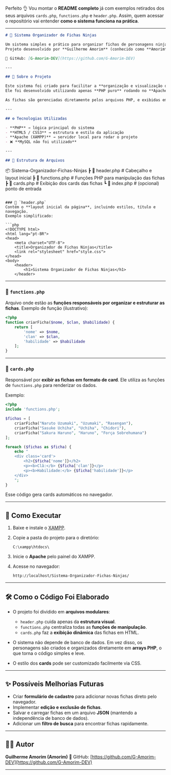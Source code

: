Perfeito 👌 Vou montar o **README completo** já com exemplos retirados dos seus arquivos `cards.php`, `functions.php` e `header.php`.
Assim, quem acessar o repositório vai entender **como o sistema funciona na prática**.

---

```markdown
# 🥷 Sistema Organizador de Fichas Ninjas

Um sistema simples e prático para organizar fichas de personagens ninjas.  
Projeto desenvolvido por **Guilherme Amorim** (conhecido como **Amorim**).  

🔗 GitHub: [G-Amorim-DEV](https://github.com/G-Amorim-DEV)

---

## 📖 Sobre o Projeto

Este sistema foi criado para facilitar a **organização e visualização de fichas ninjas** em um ambiente web.  
Ele foi desenvolvido utilizando apenas **PHP puro** rodando no **Apache do XAMPP** — sem MySQL ou qualquer outro banco de dados.  

As fichas são gerenciadas diretamente pelos arquivos PHP, e exibidas em formato de **cards visuais**.

---

## ⚙️ Tecnologias Utilizadas

- **PHP** → lógica principal do sistema  
- **HTML5 / CSS3** → estrutura e estilo da aplicação  
- **Apache (XAMPP)** → servidor local para rodar o projeto  
- ❌ **MySQL não foi utilizado**

---

## 📂 Estrutura de Arquivos

```

📦 Sistema-Organizador-Fichas-Ninjas
┣ 📜 header.php      # Cabeçalho e layout inicial
┣ 📜 functions.php   # Funções PHP para manipulação das fichas
┣ 📜 cards.php       # Exibição dos cards das fichas
┗ 📜 index.php       # (opcional) ponto de entrada

````

### 🔹 `header.php`
Contém o **layout inicial da página**, incluindo estilos, título e navegação.  
Exemplo simplificado:

```php
<!DOCTYPE html>
<html lang="pt-BR">
<head>
    <meta charset="UTF-8">
    <title>Organizador de Fichas Ninjas</title>
    <link rel="stylesheet" href="style.css">
</head>
<body>
    <header>
        <h1>Sistema Organizador de Fichas Ninjas</h1>
    </header>
````

---

### 🔹 `functions.php`

Arquivo onde estão as **funções responsáveis por organizar e estruturar as fichas**.
Exemplo de função (ilustrativo):

```php
<?php
function criarFicha($nome, $clan, $habilidade) {
    return [
        'nome' => $nome,
        'clan' => $clan,
        'habilidade' => $habilidade
    ];
}
```

---

### 🔹 `cards.php`

Responsável por **exibir as fichas em formato de card**.
Ele utiliza as funções de `functions.php` para renderizar os dados.

Exemplo:

```php
<?php
include 'functions.php';

$fichas = [
    criarFicha("Naruto Uzumaki", "Uzumaki", "Rasengan"),
    criarFicha("Sasuke Uchiha", "Uchiha", "Chidori"),
    criarFicha("Sakura Haruno", "Haruno", "Força Sobrehumana")
];

foreach ($fichas as $ficha) {
    echo "
    <div class='card'>
        <h2>{$ficha['nome']}</h2>
        <p><b>Clã:</b> {$ficha['clan']}</p>
        <p><b>Habilidade:</b> {$ficha['habilidade']}</p>
    </div>
    ";
}
```

Esse código gera cards automáticos no navegador.

---

## 🚀 Como Executar

1. Baixe e instale o [XAMPP](https://www.apachefriends.org/).
2. Copie a pasta do projeto para o diretório:

   ```
   C:\xampp\htdocs\
   ```
3. Inicie o **Apache** pelo painel do XAMPP.
4. Acesse no navegador:

   ```
   http://localhost/Sistema-Organizador-Fichas-Ninjas/
   ```

---

## 🛠️ Como o Código Foi Elaborado

* O projeto foi dividido em **arquivos modulares**:

  * `header.php` cuida apenas da **estrutura visual**.
  * `functions.php` centraliza todas as **funções de manipulação**.
  * `cards.php` faz a **exibição dinâmica** das fichas em HTML.

* O sistema não depende de banco de dados.
  Em vez disso, os personagens são criados e organizados diretamente em **arrays PHP**, o que torna o código simples e leve.

* O estilo dos **cards** pode ser customizado facilmente via CSS.

---

## ✨ Possíveis Melhorias Futuras

* Criar **formulário de cadastro** para adicionar novas fichas direto pelo navegador.
* Implementar **edição e exclusão de fichas**.
* Salvar e carregar fichas em um arquivo **JSON** (mantendo a independência de banco de dados).
* Adicionar um **filtro de busca** para encontrar fichas rapidamente.

---

## 👨‍💻 Autor

**Guilherme Amorim (Amorim)**
🔗 GitHub: [https://github.com/G-Amorim-DEV](https://github.com/G-Amorim-DEV)

---

